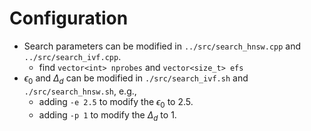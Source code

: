# Configuration
* Search parameters can be modified in `../src/search_hnsw.cpp` and `../src/search_ivf.cpp`.
    * find `vector<int> nprobes` and `vector<size_t> efs`
* $\epsilon_0$ and $\Delta_d$ can be modified in `./src/search_ivf.sh` and `./src/search_hnsw.sh`, e.g.,
    * adding `-e 2.5` to modify the $\epsilon_0$ to 2.5.
    * adding `-p 1` to modify the $\Delta_d$ to 1.
